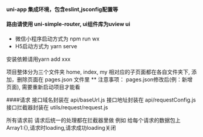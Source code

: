 #### uni-app 集成环境，包含eslint,jsconfig配置等
#### 路由请使用 uni-simple-router, ui组件库为uview ui
- 微信小程序启动方式为
    npm run wx
- H5启动方式为
    yarn serve

安装依赖请用yarn add xxx 

项目整体分为三个文件夹 home, index, my 相对应的子页面都在各自文件夹下, 添加，删除页面在 pages.json 文件里
** 注意事项： pages.json修改后(例：新增页面), 需要重新启动项目才能看

####请求
接口域名封装在   api/baseUrl.js
接口地址封装在   api/requestConfig.js
接口拦截器封装在 utils/request/request.js

所有请求前 请求后统一的处理都在拦截器里做  例如 给每个请求的数据包上 Array1:{},请求时loading,请求成功loading关闭

